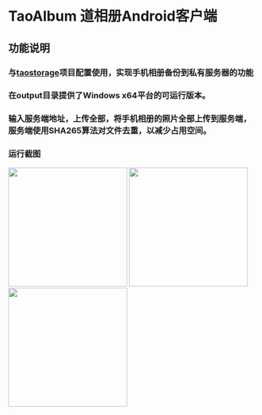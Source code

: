 # TaoAlbum 道相册Android客户端
## 功能说明
### 与[taostorage](https://github.com/markusleevip/taostorage)项目配置使用，实现手机相册备份到私有服务器的功能
### 在output目录提供了Windows x64平台的可运行版本。
### 输入服务端地址，上传全部，将手机相册的照片全部上传到服务端，服务端使用SHA265算法对文件去重，以减少占用空间。
### 运行截图
<image src="./output/images/1.JPG" width="240px"/> <image src="./output/images/2.JPG" width="240px"/> <image src="./output/images/3.JPG" width="240px"/> 

